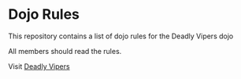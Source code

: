 # Dojo Rules

This repository contains a list of dojo rules for the Deadly Vipers dojo

All members should read the rules.

Visit [Deadly Vipers](https://github.com/deadlyvipers)
